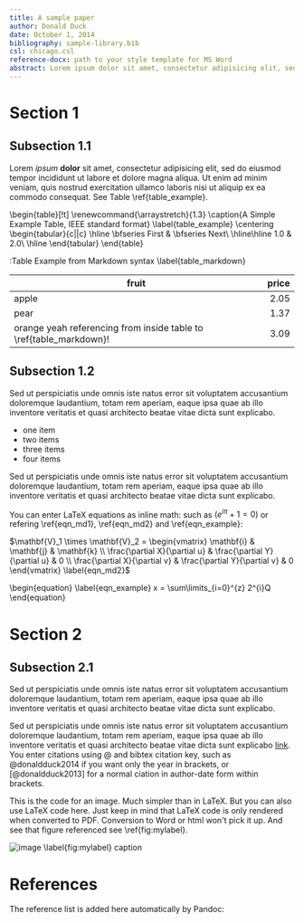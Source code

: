 ```yaml
---  
title: A sample paper  
author: Donald Duck
date: October 1, 2014  
bibliography: sample-library.bib
csl: chicago.csl
reference-docx: path to your style template for MS Word
abstract: Lorem ipsum dolor sit amet, consectetur adipisicing elit, sed do eiusmod tempor incididunt ut labore et dolore magna aliqua. Ut enimad minim veniam, quis nostrud exercitation ullamco laboris nisi ut aliquip ex ea commodo consequat. Duis aute irure dolor in reprehenderit in voluptate velit esse cillum dolore eu fugiat nulla pariatur. Excepteur sint occaecat cupidatat non proident, sunt in culpa qui officia deserunt mollit anim id est laborum.
---  
```


# Section 1  

## Subsection 1.1
Lorem *ipsum* **dolor** sit amet, consectetur adipisicing elit, sed do eiusmod tempor incididunt ut labore et dolore magna aliqua. Ut enim ad minim veniam, quis nostrud exercitation ullamco laboris nisi ut aliquip ex ea commodo consequat. See Table \ref{table_example}.

\begin{table}[!t]
\renewcommand{\arraystretch}{1.3}
\caption{A Simple Example Table, IEEE standard format}
\label{table_example}
\centering
\begin{tabular}{c||c}
\hline
\bfseries First & \bfseries Next\\
\hline\hline
1.0 & 2.0\\
\hline
\end{tabular}
\end{table}

:Table Example from Markdown syntax \label{table_markdown}

fruit| price
-----|-----:
apple|2.05
pear|1.37
orange yeah referencing from inside table to \ref{table_markdown}!|3.09

## Subsection 1.2
Sed ut perspiciatis unde omnis iste natus error sit voluptatem accusantium doloremque laudantium, totam rem aperiam, eaque  ipsa quae ab illo inventore veritatis et quasi architecto beatae vitae dicta sunt explicabo.

- one item
- two items
- three items
- four items

Sed ut perspiciatis unde omnis iste natus error sit voluptatem accusantium doloremque laudantium, totam rem aperiam, eaque  ipsa quae ab illo inventore veritatis et quasi architecto beatae vitae dicta sunt explicabo.

You can enter LaTeX equations as inline math: such as $({e}^{i\pi }+1=0) \label{eqn_md1}$ or refering \ref{eqn_md1}, \ref{eqn_md2} and \ref{eqn_example}:

$\mathbf{V}_1 \times \mathbf{V}_2 =  \begin{vmatrix}
\mathbf{i} & \mathbf{j} & \mathbf{k} \\
\frac{\partial X}{\partial u} &  \frac{\partial Y}{\partial u} & 0 \\
\frac{\partial X}{\partial v} &  \frac{\partial Y}{\partial v} & 0
\end{vmatrix} \label{eqn_md2}$

\begin{equation}
\label{eqn_example}
x = \sum\limits_{i=0}^{z} 2^{i}Q
\end{equation}

# Section 2

## Subsection 2.1
Sed ut perspiciatis unde omnis iste natus error sit voluptatem accusantium doloremque laudantium, totam rem aperiam, eaque  ipsa quae ab illo inventore veritatis et quasi architecto beatae vitae dicta sunt explicabo.

Sed ut perspiciatis unde omnis iste natus error sit voluptatem accusantium doloremque laudantium, totam rem aperiam, eaque  ipsa quae ab illo inventore veritatis et quasi architecto beatae vitae dicta sunt explicabo [link](http://www.http://daringfireball.net). You enter citations using @ and bibtex citation key, such as @donaldduck2014 if you want only the year in brackets, or [@donaldduck2013] for a normal ciation in author-date form within brackets. 

This is the code for an image. Much simpler than in LaTeX. But you can also use LaTeX code here. Just keep in mind that LaTeX code is only rendered when converted to PDF. Conversion to Word or html won't pick it up. And see that figure referenced see \ref{fig:mylabel}.

![image       \label{fig:mylabel}  caption](sample-image.jpg "beautiful cat")

# References

The reference list is added here automatically by Pandoc:




